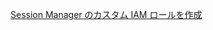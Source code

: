 [Session Manager のカスタム IAM ロールを作成](https://docs.aws.amazon.com/ja_jp/systems-manager/latest/userguide/getting-started-create-iam-instance-profile.html)


